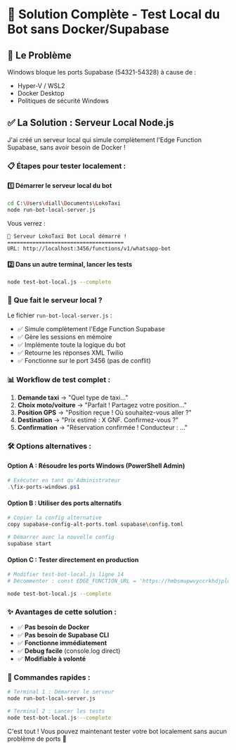 # 🚀 Solution Complète - Test Local du Bot sans Docker/Supabase

## 🎯 Le Problème
Windows bloque les ports Supabase (54321-54328) à cause de :
- Hyper-V / WSL2
- Docker Desktop
- Politiques de sécurité Windows

## ✅ La Solution : Serveur Local Node.js

J'ai créé un serveur local qui simule complètement l'Edge Function Supabase, sans avoir besoin de Docker !

### 📋 Étapes pour tester localement :

#### 1️⃣ Démarrer le serveur local du bot
```bash
cd C:\Users\diall\Documents\LokoTaxi
node run-bot-local-server.js
```

Vous verrez :
```
🚀 Serveur LokoTaxi Bot Local démarré !
=====================================
URL: http://localhost:3456/functions/v1/whatsapp-bot
```

#### 2️⃣ Dans un autre terminal, lancer les tests
```bash
node test-bot-local.js --complete
```

### 🔧 Que fait le serveur local ?

Le fichier `run-bot-local-server.js` :
- ✅ Simule complètement l'Edge Function Supabase
- ✅ Gère les sessions en mémoire
- ✅ Implémente toute la logique du bot
- ✅ Retourne les réponses XML Twilio
- ✅ Fonctionne sur le port 3456 (pas de conflit)

### 📊 Workflow de test complet :

1. **Demande taxi** → "Quel type de taxi..."
2. **Choix moto/voiture** → "Parfait ! Partagez votre position..."
3. **Position GPS** → "Position reçue ! Où souhaitez-vous aller ?"
4. **Destination** → "Prix estimé : X GNF. Confirmez-vous ?"
5. **Confirmation** → "Réservation confirmée ! Conducteur : ..."

### 🛠️ Options alternatives :

#### Option A : Résoudre les ports Windows (PowerShell Admin)
```powershell
# Exécuter en tant qu'Administrateur
.\fix-ports-windows.ps1
```

#### Option B : Utiliser des ports alternatifs
```bash
# Copier la config alternative
copy supabase-config-alt-ports.toml supabase\config.toml

# Démarrer avec la nouvelle config
supabase start
```

#### Option C : Tester directement en production
```bash
# Modifier test-bot-local.js ligne 14
# Décommenter : const EDGE_FUNCTION_URL = 'https://hmbsmupwvyccrkhdjplo.supabase.co/functions/v1/whatsapp-bot';

node test-bot-local.js --complete
```

### ✨ Avantages de cette solution :

- ✅ **Pas besoin de Docker**
- ✅ **Pas besoin de Supabase CLI**
- ✅ **Fonctionne immédiatement**
- ✅ **Debug facile** (console.log direct)
- ✅ **Modifiable à volonté**

### 🎯 Commandes rapides :

```bash
# Terminal 1 : Démarrer le serveur
node run-bot-local-server.js

# Terminal 2 : Lancer les tests
node test-bot-local.js --complete
```

C'est tout ! Vous pouvez maintenant tester votre bot localement sans aucun problème de ports 🎉